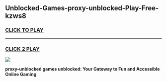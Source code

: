 
## Unblocked-Games-proxy-unblocked-Play-Free-kzws8
<h3>
<a href="https://premium76.site?title=proxy-unblocked&ref=18A1">CLICK TO PLAY</a></h3>
<hr>

<h3>
<a href="https://premium76.site?title=proxy-unblocked&ref=18A1">CLICK 2 PLAY</a>
  
</h3>

<a href="https://premium76.site?title=proxy-unblocked&ref=18A1"><img src="https://clearcache.store/games.png"></a>


**proxy-unblocked games unblocked: Your Gateway to Fun and Accessible Online Gaming**
